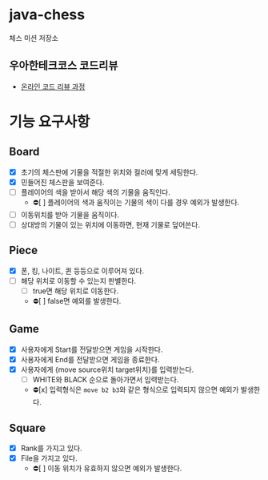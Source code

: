 # java-chess

체스 미션 저장소

## 우아한테크코스 코드리뷰

- [온라인 코드 리뷰 과정](https://github.com/woowacourse/woowacourse-docs/blob/master/maincourse/README.md)

# 기능 요구사항

## Board
- [x] 초기의 체스판에 기물을 적절한 위치와 컬러에 맞게 세팅한다.
- [x] 민들어진 체스판을 보여준다.
- [ ] 플레이어의 색을 받아서 해당 색의 기물을 움직인다.
  - ⛔️️[ ] 플레이어의 색과 움직이는 기물의 색이 다를 경우 예외가 발생한다.
- [ ] 이동위치를 받아 기물을 움직이다.
- [ ] 상대방의 기물이 있는 위치에 이동하면, 현재 기물로 덮어쓴다.

## Piece
- [x] 폰, 킹, 나이트, 퀸 등등으로 이루어져 있다.
- [ ] 해당 위치로 이동할 수 있는지 판별한다.
  - [ ] true면 해당 위치로 이동한다.
  - ⛔️️[ ] false면 예외를 발생한다.

## Game
- [x] 사용자에게 Start를 전달받으면 게임을 시작한다.
- [x] 사용자에게 End를 전달받으면 게임을 종료한다.
- [x] 사용자에게 {move source위치 target위치}를 입력받는다. 
  - [ ] WHITE와 BLACK 순으로 돌아가면서 입력받는다.
  - ⛔️️[x] 입력형식은 `move b2 b3`와 같은 형식으로 입력되지 않으면 예외가 발생한다.

## Square
- [x] Rank를 가지고 있다.
- [x] File을 가지고 있다.
  - ⛔️️[ ] 이동 위치가 유효하지 않으면 예외가 발생한다.
